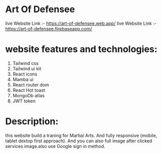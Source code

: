 # Art Of Defensee

live Website Link :- https://art-of-defensee.web.app/
live Website Link :- https://art-of-defensee.firebaseapp.com/


# website features and technologies:

1. Tailwind css
2. Tailwind ui kit
3. React icons
4. Mamba ui
5. React router dom
6. React Hot toast
7. MongoDb atlas
8. JWT token


# Description:

this website build a traning for Martial Arts. And fully responsive (mobile, tablet dextop first  approach). And you can also full image after clicked services image.also use Google sign in method.
